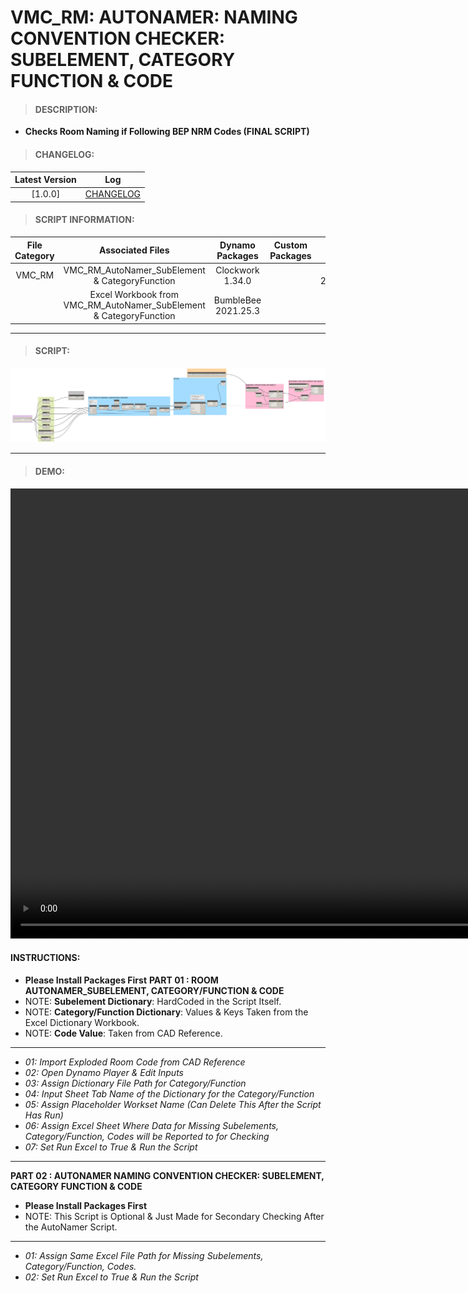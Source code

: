 # VMC_RM: AUTONAMER: NAMING CONVENTION CHECKER: SUBELEMENT, CATEGORY FUNCTION & CODE

> #### DESCRIPTION: 
- **Checks Room Naming if Following BEP NRM Codes (FINAL SCRIPT)**

> #### CHANGELOG:

| Latest Version | Log |
| :-------: | :----: | 
|[1.0.0] | [CHANGELOG](/_scripts/_project/263_VMC/ROOMS/changelog/VMC_RM_AutoNamer_NamingConventionChecker.md) |

> #### SCRIPT INFORMATION: 

| File Category| Associated Files | Dynamo Packages | Custom Packages | Dynamo Player Package| Revit Version | Author | Modified By | File Name & Location
| :-------: | :----: | :---: | :---: | :---: | :---: | :---: | :--: | :--:
| VMC_RM | VMC_RM_AutoNamer_SubElement & CategoryFunction | Clockwork 1.34.0 |  | 0_PACKAGE: 2_RM_AutoNamer_RoomCategoryCodes | Revit 2021.1 | Cathrine Macabuhay | | VMC_RM_AutoNamer_NamingConventionChecker
| | Excel Workbook from VMC_RM_AutoNamer_SubElement & CategoryFunction| BumbleBee 2021.25.3 | | | | | | (https://bimcapcom.sharepoint.com/:f:/s/BCP-Main/EtmeCVBVJRBDjXd4mcTyzAgBacqay7ie-Pv6y3dg9bDQ5w?e=GI3Hdf)



----------------------------------------------------------------
> #### SCRIPT: 
<img src="/_scripts/_project/263_VMC/ROOMS/images/VMC_RM_AutoNamer_NamingConventionChecker.png">


------------------------------------------------------------------------------

> #### DEMO: 
<video width="1280" height="720" controls>
 <source src="/_scripts/_project/263_VMC/ROOMS/demo/VMC_RM_AutoNamer_NamingConventionChecker.mp4" type="video/mp4">
</video>

#### INSTRUCTIONS: 
- **Please Install Packages First**
**PART 01 : ROOM AUTONAMER_SUBELEMENT, CATEGORY/FUNCTION & CODE**
- NOTE: **Subelement Dictionary**: HardCoded in the Script Itself.
- NOTE: **Category/Function Dictionary**: Values & Keys Taken from the Excel Dictionary Workbook.
- NOTE: **Code Value**: Taken from CAD Reference.
------------------------------------------------------------------------------
- *01: Import Exploded Room Code from CAD Reference*
- *02: Open Dynamo Player & Edit Inputs*
- *03: Assign Dictionary File Path for Category/Function*
- *04: Input Sheet Tab Name of the Dictionary for the Category/Function*
- *05: Assign Placeholder Workset Name (Can Delete This After the Script Has Run)*
- *06: Assign Excel Sheet Where Data for Missing Subelements, Category/Function, Codes will be Reported to for Checking*
- *07: Set Run Excel to True & Run the Script*
------------------------------------------------------------------------------
**PART 02 : AUTONAMER NAMING CONVENTION CHECKER: SUBELEMENT, CATEGORY FUNCTION & CODE**
- **Please Install Packages First**
- NOTE: This Script is Optional & Just Made for Secondary Checking After the AutoNamer Script.
------------------------------------------------------------------------------
- *01: Assign Same Excel File Path for Missing Subelements, Category/Function, Codes.*
- *02: Set Run Excel to True & Run the Script*